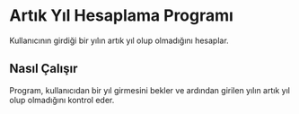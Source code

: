# Artık Yıl Hesaplama Programı

Kullanıcının girdiği bir yılın artık yıl olup olmadığını hesaplar.

## Nasıl Çalışır

Program, kullanıcıdan bir yıl girmesini bekler ve ardından girilen yılın artık yıl olup olmadığını kontrol eder.

